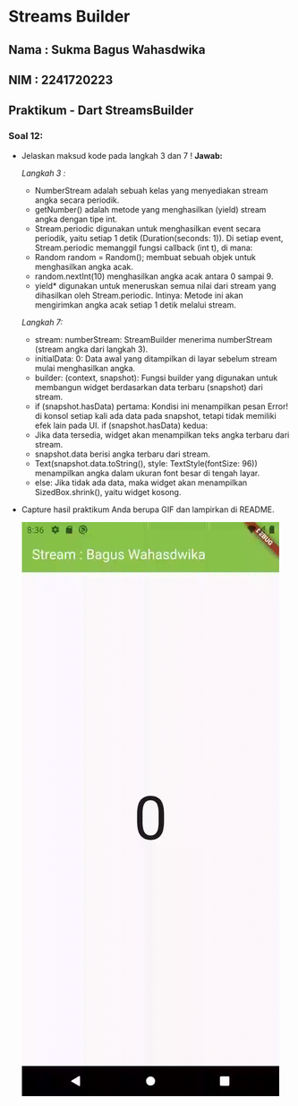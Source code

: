# **Streams Builder**

## Nama : Sukma Bagus Wahasdwika

## NIM  : 2241720223

## **Praktikum - Dart StreamsBuilder**

### **Soal 12:**
* Jelaskan maksud kode pada langkah 3 dan 7 ! 
    **Jawab:**

    *Langkah 3 :*
    - NumberStream adalah sebuah kelas yang menyediakan stream angka secara periodik.
    - getNumber() adalah metode yang menghasilkan (yield) stream angka dengan tipe int.
    - Stream.periodic digunakan untuk menghasilkan event secara periodik, yaitu setiap 1 detik (Duration(seconds: 1)).
    Di setiap event, Stream.periodic memanggil fungsi callback (int t), di mana:
    - Random random = Random(); membuat sebuah objek untuk menghasilkan angka acak.
    - random.nextInt(10) menghasilkan angka acak antara 0 sampai 9.
    - yield* digunakan untuk meneruskan semua nilai dari stream yang dihasilkan oleh Stream.periodic.
    Intinya: Metode ini akan mengirimkan angka acak setiap 1 detik melalui stream.

    *Langkah 7:*
    - stream: numberStream: StreamBuilder menerima numberStream (stream angka dari langkah 3).
    - initialData: 0: Data awal yang ditampilkan di layar sebelum stream mulai menghasilkan angka.
    - builder: (context, snapshot): Fungsi builder yang digunakan untuk membangun widget berdasarkan data terbaru (snapshot) dari stream.
    - if (snapshot.hasData) pertama: Kondisi ini menampilkan pesan Error! di konsol setiap kali ada data pada snapshot, tetapi tidak memiliki efek lain pada UI.
    if (snapshot.hasData) kedua:
    - Jika data tersedia, widget akan menampilkan teks angka terbaru dari stream.
    - snapshot.data berisi angka terbaru dari stream.
    - Text(snapshot.data.toString(), style: TextStyle(fontSize: 96)) menampilkan angka dalam ukuran font besar di tengah layar.
    - else:
    Jika tidak ada data, maka widget akan menampilkan SizedBox.shrink(), yaitu widget kosong.


* Capture hasil praktikum Anda berupa GIF dan lampirkan di README.

    ![alt text](gif/streambuilderhasil.gif)
